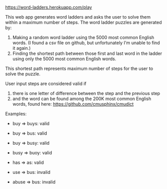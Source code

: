 https://word-ladders.herokuapp.com/play

This web app generates word ladders and asks the user to solve them within a maximum number of steps. The word ladder puzzles are generated by:
1. Making a random word ladder using the 5000 most common English words. (I found a csv file on github, but unfortunately I'm unable to find it again.)
2. Finding the shortest path between those first and last word in the ladder using only the 5000 most common English words.

This shortest path represents maximum number of steps for the user to solve the puzzle.

User input steps are considered valid if
1. there is one letter of difference between the step and the previous step
2. and the word can be found among the 200K most common English words, found here: https://github.com/cmusphinx/cmudict

Examples:
- buy => buys: valid
- buy => bus: valid
- buy => busy: valid
- busy => buoy: valid
- has => as: valid

- use => bus: invalid
- abuse => bus: invalid
